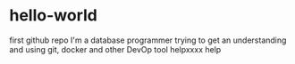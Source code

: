 # hello-world
first github repo
I'm a database programmer trying to get an understanding and using
git, docker and other DevOp tool
helpxxxx
help
